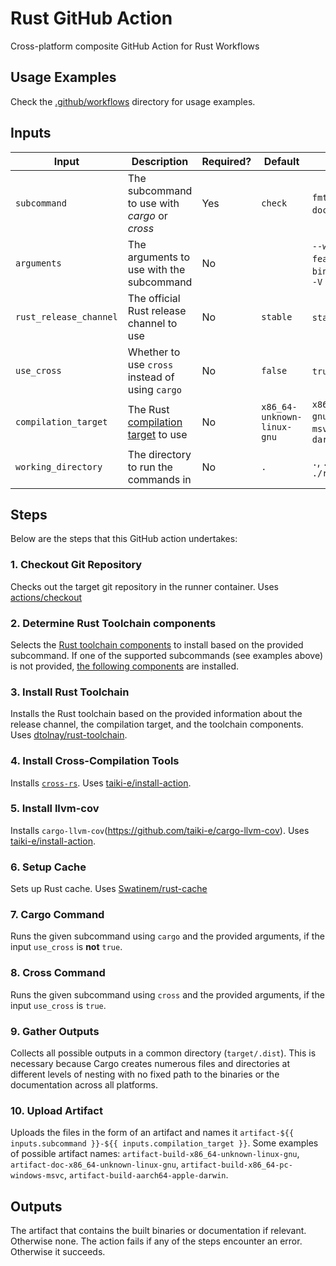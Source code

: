 # Rust GitHub Action

Cross-platform composite GitHub Action for Rust Workflows 

## Usage Examples

Check the [.github/workflows](.github/workflows) directory for usage examples.

## Inputs

|Input  | Description | Required? | Default | Examples | 
|--|--|--|--|--|
| `subcommand` | The subcommand to use with *cargo* or *cross*  | Yes | `check` | `fmt`, `clippy`, `check`, `test`, `doc`, `build`, `run` | 
|`arguments`| The arguments to use with the subcommand | No | ` ` | `--workspace` `--all-features` `--bin binary_name` `-- --help` `-- -V` | 
| `rust_release_channel` | The official Rust release channel to use | No | `stable` | `stable`, `beta`, `nightly` | 
| `use_cross` |Whether to use `cross` instead of using `cargo`| No | `false` | `true`, `false` | 
| `compilation_target` | The Rust [compilation target](https://doc.rust-lang.org/nightly/rustc/platform-support.html) to use  | No | `x86_64-unknown-linux-gnu` | `x86_64-unknown-linux-gnu`, `x86_64-pc-windows-msvc`, `aarch64-apple-darwin` |
| `working_directory` | The directory to run the commands in  | No | `.` | `.`, `./tests/test_app`, `./rust_project_workspace` |

## Steps

Below are the steps that this GitHub action undertakes:

### 1. Checkout Git Repository

Checks out the target git repository in the runner container.
Uses [actions/checkout](https://github.com/actions/checkout)

### 2. Determine Rust Toolchain components

Selects the [Rust toolchain components](https://rust-lang.github.io/rustup/concepts/components.html) to install based on the provided subcommand. If one of the supported subcommands (see examples above) is not provided, [the following components](action.yml#L59) are installed.

### 3. Install Rust Toolchain

Installs the Rust toolchain based on the provided information about the release channel, the compilation target, and the toolchain components. Uses [dtolnay/rust-toolchain](https://github.com/dtolnay/rust-toolchain).

### 4. Install Cross-Compilation Tools

Installs [`cross-rs`](https://github.com/cross-rs/cross). Uses [taiki-e/install-action](https://github.com/taiki-e/install-action).

### 5. Install llvm-cov

Installs `cargo-llvm-cov`(https://github.com/taiki-e/cargo-llvm-cov). Uses [taiki-e/install-action](https://github.com/taiki-e/install-action).

### 6. Setup Cache

Sets up Rust cache.
Uses [Swatinem/rust-cache](https://github.com/Swatinem/rust-cache)

### 7. Cargo Command

Runs the given subcommand using `cargo` and the provided arguments, if the input `use_cross` is **not** `true`.

### 8. Cross Command

Runs the given subcommand using `cross` and the provided arguments, if the input `use_cross` is `true`.

### 9. Gather Outputs

Collects all possible outputs in a common directory (`target/.dist`).
This is necessary because Cargo creates numerous files and directories at different levels of nesting with no fixed path to the binaries or the documentation across all platforms.

### 10. Upload Artifact

Uploads the files in the form of an artifact and names it `artifact-${{ inputs.subcommand }}-${{ inputs.compilation_target }}`. 
Some examples of possible artifact names: `artifact-build-x86_64-unknown-linux-gnu`, `artifact-doc-x86_64-unknown-linux-gnu`, `artifact-build-x86_64-pc-windows-msvc`, `artifact-build-aarch64-apple-darwin`.

## Outputs

The artifact that contains the built binaries or documentation if relevant. Otherwise none. 
The action fails if any of the steps encounter an error. Otherwise it succeeds.
